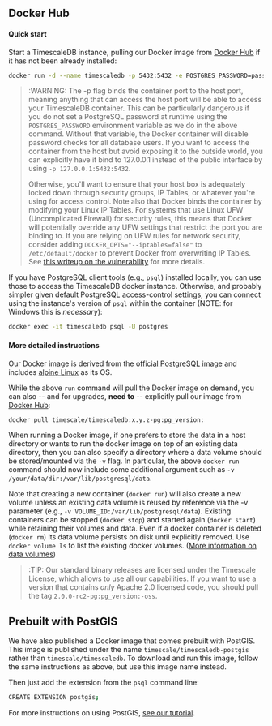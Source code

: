 ## Docker Hub [](docker)

#### Quick start

Start a TimescaleDB instance, pulling our Docker image from [Docker Hub][] if it has not been already installed:

```bash
docker run -d --name timescaledb -p 5432:5432 -e POSTGRES_PASSWORD=password timescale/timescaledb:x.y.z-pg:pg_version:
```

>:WARNING: The -p flag binds the container port to the host port, meaning
anything that can access the host port will be able to access your TimescaleDB
container. This can be particularly dangerous if you do not set a PostgreSQL
password at runtime using the `POSTGRES_PASSWORD` environment variable as we
do in the above command. Without that variable, the Docker container will
disable password checks for all database users. If you want to access the
container from the host but avoid exposing it to the outside world, you can
explicitly have it bind to 127.0.0.1 instead of the public interface by using
`-p 127.0.0.1:5432:5432`.
>
>Otherwise, you'll want to ensure that your host box is adequately locked down
through security groups, IP Tables, or whatever you're using for access
control. Note also that Docker binds the container by modifying your Linux IP
Tables. For systems that use Linux UFW (Uncomplicated Firewall) for security
rules, this means that Docker will potentially override any UFW settings that
restrict the port you are binding to. If you are relying on UFW rules for
network security, consider adding `DOCKER_OPTS="--iptables=false"` to
`/etc/default/docker` to prevent Docker from overwriting IP Tables.
See [this writeup on the vulnerability][docker-vulnerability]
for more details.

If you have PostgreSQL client tools (e.g., `psql`) installed locally,
you can use those to access the TimescaleDB docker instance.  Otherwise,
and probably simpler given default PostgreSQL access-control settings,
you can connect using the instance's version of `psql` within the
container (NOTE: for Windows this is _necessary_):

```bash
docker exec -it timescaledb psql -U postgres
```

#### More detailed instructions

Our Docker image is derived from the [official PostgreSQL image][official-image]
and includes [alpine Linux][] as its OS.

While the above `run` command will pull the Docker image on demand,
you can also -- and for upgrades, **need to** -- explicitly pull our image from [Docker Hub][]:

```bash
docker pull timescale/timescaledb:x.y.z-pg:pg_version:
```

When running a Docker image, if one prefers to store the data in a
host directory or wants to run the docker image on top of an existing
data directory, then you can also specify a directory where a data
volume should be stored/mounted via the `-v` flag.  In particular, the
above `docker run` command should now include some additional argument
such as `-v /your/data/dir:/var/lib/postgresql/data`.

Note that creating a new container (`docker run`) will also create a new
volume unless an existing data volume is reused by reference via the
-v parameter (e.g., `-v VOLUME_ID:/var/lib/postgresql/data`). Existing
containers can be stopped (`docker stop`) and started again (`docker
start`) while retaining their volumes and data. Even if a docker
container is deleted (`docker rm`) its data volume persists on disk
until explicitly removed. Use `docker volume ls` to list the existing
docker volumes.
([More information on data volumes][docker-data-volumes])

>:TIP: Our standard binary releases are licensed under the Timescale License,
which allows to use all our capabilities.
If you want to use a version that contains _only_ Apache 2.0 licensed
code, you should pull the tag `2.0.0-rc2-pg:pg_version:-oss`.

## Prebuilt with PostGIS [](postgis-docker)

We have also published a Docker image that comes prebuilt with
PostGIS.  This image is published under the
name `timescale/timescaledb-postgis` rather than `timescale/timescaledb`.
To download and run this image, follow the same instructions as above,
but use this image name instead.

Then just add the extension from the `psql` command line:
```bash
CREATE EXTENSION postgis;
```
For more instructions on using PostGIS, [see our tutorial][tutorial-postgis].



[Docker Hub]: https://hub.docker.com/r/timescale/timescaledb/
[docker-vulnerability]: https://www.techrepublic.com/article/how-to-fix-the-docker-and-ufw-security-flaw
[official-image]: https://github.com/docker-library/postgres/
[alpine Linux]: https://alpinelinux.org/
[docker-data-volumes]: https://docs.docker.com/storage/volumes/
[tutorial-postgis]: http://docs.timescale.com/tutorials/tutorial-hello-nyc#tutorial-postgis

